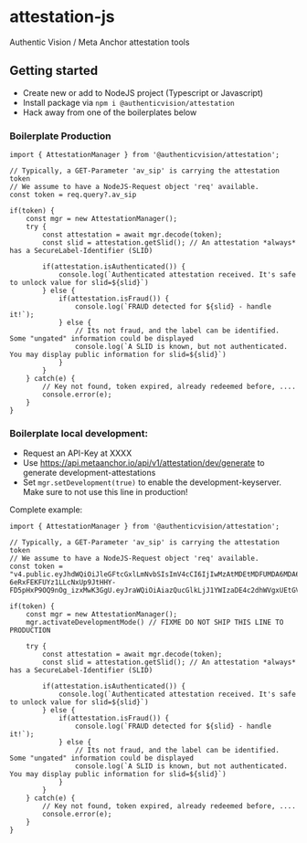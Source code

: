 # attestation-js
Authentic Vision / Meta Anchor attestation tools


## Getting started
- Create new or add to NodeJS project (Typescript or Javascript)
- Install package via `npm i @authenticvision/attestation`
- Hack away from one of the boilerplates below

### Boilerplate Production
```
import { AttestationManager } from '@authenticvision/attestation';

// Typically, a GET-Parameter 'av_sip' is carrying the attestation token
// We assume to have a NodeJS-Request object 'req' available.
const token = req.query?.av_sip

if(token) {
    const mgr = new AttestationManager();
    try {
        const attestation = await mgr.decode(token);
        const slid = attestation.getSlid(); // An attestation *always* has a SecureLabel-Identifier (SLID)
        
        if(attestation.isAuthenticated()) {
            console.log(`Authenticated attestation received. It's safe to unlock value for slid=${slid}`)
        } else {
            if(attestation.isFraud()) {
                console.log(`FRAUD detected for ${slid} - handle it!`);
            } else {
                // Its not fraud, and the label can be identified. Some "ungated" information could be displayed
                console.log(`A SLID is known, but not authenticated. You may display public information for slid=${slid}`)
            }
        }
    } catch(e) {
        // Key not found, token expired, already redeemed before, .... 
        console.error(e); 
    }
}
```

### Boilerplate local development:
- Request an API-Key at XXXX
- Use https://api.metaanchor.io/api/v1/attestation/dev/generate to generate development-attestations
- Set `mgr.setDevelopment(true)` to enable the development-keyserver. Make sure to not use this line in production!

Complete example:

```
import { AttestationManager } from '@authenticvision/attestation';

// Typically, a GET-Parameter 'av_sip' is carrying the attestation token
// We assume to have a NodeJS-Request object 'req' available.
const token = "v4.public.eyJhdWQiOiJleGFtcGxlLmNvbSIsImV4cCI6IjIwMzAtMDEtMDFUMDA6MDA6MDBaIiwiaWF0IjoiMjAyMy0wNC0yMFQxNjo1NDowMVoiLCJqdGkiOiJmOGIxZDdmNzNiNzEzYWY0M2FkNTllMzNiN2MwMmRmNSIsInJlc3VsdCI6IkFVVEhFTlRJQyIsInNsaWQiOiJaNDVKQkpSNlM5IiwibG9jYXRpb24iOnsibGF0Ijo0Ny43OTQ2LCJsb24iOjEyLjk4NjR9LCJleHRyZWZzIjpbImZvbyIseyJiYXIiOiJiYXoifSwxMjNdffeoKRK7wfueWl9ti4h9JTYM2ZOXOPgHMOq-6eRxFEKFUYz1LLcNxUp9JtHHY-FD5pHxP9OQ9nOg_izxMwK3GgU.eyJraWQiOiAiazQucGlkLjJ1YWIzaDE4c2dhWVgxUEtGVzNPSU12R0lmQU1udXdXQko2VHVDYnV3UWlpIn0"

if(token) {
    const mgr = new AttestationManager();
    mgr.activateDevelopmentMode() // FIXME DO NOT SHIP THIS LINE TO PRODUCTION
    
    try {
        const attestation = await mgr.decode(token);
        const slid = attestation.getSlid(); // An attestation *always* has a SecureLabel-Identifier (SLID)
        
        if(attestation.isAuthenticated()) {
            console.log(`Authenticated attestation received. It's safe to unlock value for slid=${slid}`)
        } else {
            if(attestation.isFraud()) {
                console.log(`FRAUD detected for ${slid} - handle it!`);
            } else {
                // Its not fraud, and the label can be identified. Some "ungated" information could be displayed
                console.log(`A SLID is known, but not authenticated. You may display public information for slid=${slid}`)
            }
        }
    } catch(e) {
        // Key not found, token expired, already redeemed before, .... 
        console.error(e); 
    }
}
```